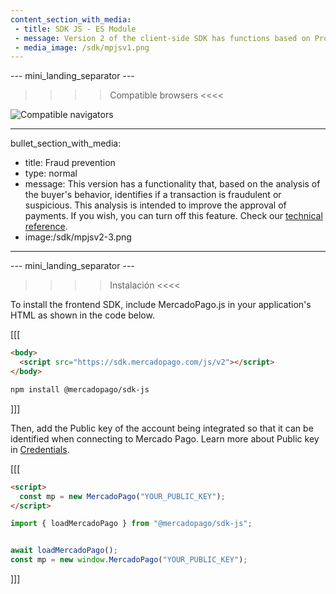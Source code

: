 ```yaml
---
content_section_with_media: 
 - title: SDK JS - ES Module
 - message: Version 2 of the client-side SDK has functions based on Promises. In addition, it has a renewed interface for developers and handles errors more efficiently.
 - media_image: /sdk/mpjsv1.png
---
```


--- mini_landing_separator ---

>>>> Compatible browsers <<<<

![Compatible navigators](sdk/mp-jsv2.png)

---
bullet_section_with_media: 
 - title: Fraud prevention
 - type: normal
 - message: This version has a functionality that, based on the analysis of the buyer's behavior, identifies if a transaction is fraudulent or suspicious. This analysis is intended to improve the approval of payments. If you wish, you can turn off this feature. Check our [technical reference](https://github.com/mercadopago/sdk-js#api).
 - image:/sdk/mpjsv2-3.png
---


--- mini_landing_separator ---

>>>> Instalación <<<<

To install the frontend SDK, include MercadoPago.js in your application's HTML as shown in the code below.

[[[
```html
<body>
  <script src="https://sdk.mercadopago.com/js/v2"></script>
</body>
```
```bash
npm install @mercadopago/sdk-js

```
]]]

Then, add the Public key of the account being integrated so that it can be identified when connecting to Mercado Pago. Learn more about Public key in [Credentials](/developers/en/docs/checkout-api/additional-content/credentials).

[[[
```html
<script>
  const mp = new MercadoPago("YOUR_PUBLIC_KEY");
</script>
```
```javascript
import { loadMercadoPago } from "@mercadopago/sdk-js";


await loadMercadoPago();
const mp = new window.MercadoPago("YOUR_PUBLIC_KEY");

```
]]]

